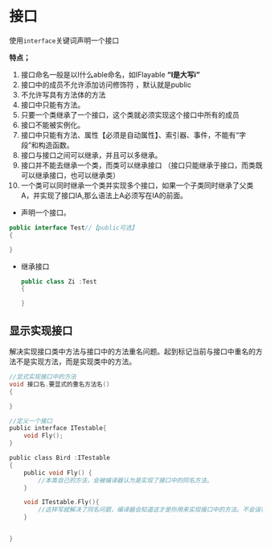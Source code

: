 # 接口

使用`interface`关键词声明一个接口

**特点；**

1. 接口命名一般是以I什么able命名，如IFlayable **“I是大写i”**
2. 接口中的成员不允许添加访问修饰符 ，默认就是public
3. 不允许写具有方法体的方法
4. 接口中只能有方法。
5. 只要一个类继承了一个接口，这个类就必须实现这个接口中所有的成员
6. 接口不能被实例化。
7. 接口中只能有方法、属性【必须是自动属性】、索引器、事件，不能有“字段”和构造函数。
8. 接口与接口之间可以继承，并且可以多继承。
9. 接口并不能去继承一个类，而类可以继承接口 （接口只能继承于接口，而类既可以继承接口，也可以继承类）
10. 一个类可以同时继承一个类并实现多个接口，如果一个子类同时继承了父类A，并实现了接口IA,那么语法上A必须写在IA的前面。

- 声明一个接口。

```csharp
public interface Test//【public可选】
{

}
```

- 继承接口

  ```csharp
  public class Zi :Test
  {
  
  }
  ```

## 显示实现接口

解决实现接口类中方法与接口中的方法重名问题。起到标记当前与接口中重名的方法不是实现方法，而是实现类中的方法。

```c
//显式实现接口中的方法
void 接口名.要显式的重名方法名()
{

}

//定义一个接口
public interface ITestable{
    void Fly();
}

public class Bird :ITestable
{
    public void Fly() {
        //本类自己的方法，会被编译器认为是实现了接口中的同名方法。
    }

    void ITestable.Fly(){
        //这样写就解决了同名问题，编译器会知道这才是你用来实现接口中的方法。不会误判。
    }


}
```

